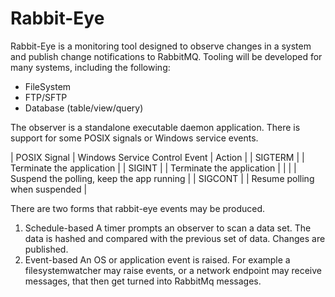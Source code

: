# Rabbit-Eye

Rabbit-Eye is a monitoring tool designed to observe changes in a system and publish change notifications
to RabbitMQ. Tooling will be developed for many systems, including the following:

- FileSystem
- FTP/SFTP
- Database (table/view/query)

The observer is a standalone executable daemon application. There is support for some POSIX signals or
Windows service events.

| POSIX Signal | Windows Service Control Event | Action |
| SIGTERM | | Terminate the application |
| SIGINT | | Terminate the application |
| | | Suspend the polling, keep the app running |
| SIGCONT | | Resume polling when suspended |

There are two forms that rabbit-eye events may be produced.
1. Schedule-based
    A timer prompts an observer to scan a data set. The data is hashed and compared with the previous
    set of data. Changes are published.
2. Event-based
    An OS or application event is raised. For example a filesystemwatcher may raise events,
    or a network endpoint may receive messages, that then get turned into RabbitMq messages.